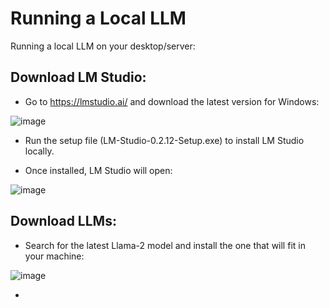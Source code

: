 # Running a Local LLM

Running a local LLM on your desktop/server:

## Download LM Studio:

- Go to https://lmstudio.ai/ and download the latest version for Windows:

![image](https://github.com/JordiCorbilla/Running_Local_LLM/assets/7347994/5986f2da-ff44-4a02-9546-1ae866bb39f7)

- Run the setup file (LM-Studio-0.2.12-Setup.exe) to install LM Studio locally.

- Once installed, LM Studio will open:

![image](https://github.com/JordiCorbilla/Running_Local_LLM/assets/7347994/c0f90407-4478-4885-9e01-6b4f06a68367)

## Download LLMs:

- Search for the latest Llama-2 model and install the one that will fit in your machine:

![image](https://github.com/JordiCorbilla/Running_Local_LLM/assets/7347994/01c39544-df6b-4d19-a2b8-4c3a6e0a6269)

- 
